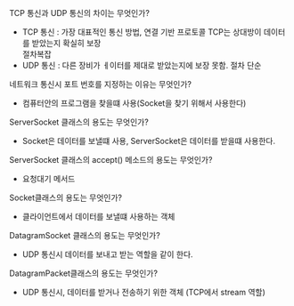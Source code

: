 TCP 통신과 UDP 통신의 차이는 무엇인가?

- TCP 통신 : 가장 대표적인 통신 방법, 연결 기반 프로토콜 TCP는 상대방이 데이터를 받았는지 확실히 보장  
             절차복잡  
- UDP 통신 : 다른 장비가 ㅔ이터를 제대로 받았는지에 보장 못함.
             절차 단순

네트워크 통신시 포트 번호를 지정하는 이유는 무엇인가?

- 컴퓨터안의 프로그램을 찾을떄 사용(Socket을 찾기 위해서 사용한다)

ServerSocket 클래스의 용도는 무엇인가?

- Socket은 데이터를 보낼떄 사용, ServerSocket은 데이터를 받을떄 사용한다.

ServerSocket 클래스의 accept() 메소드의 용도는 무엇인가?

- 요청대기 메서드

Socket클래스의 용도는 무엇인가?

- 클라이언트에서 데이터를 보낼떄 사용하는 객체

DatagramSocket 클래스의 용도는 무엇인가?

- UDP 통신시 데이터를 보내고 받는 역할을 같이 한다.

DatagramPacket클래스의 용도는 무엇인가?

- UDP 통신시, 데이터를 받거나 전송하기 위한 객체 (TCP에서 stream 역할)
